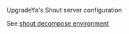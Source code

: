 UpgradeYa's Shout server configuration

See [shout decompose environment](https://github.com/dmp1ce/decompose-shout)
